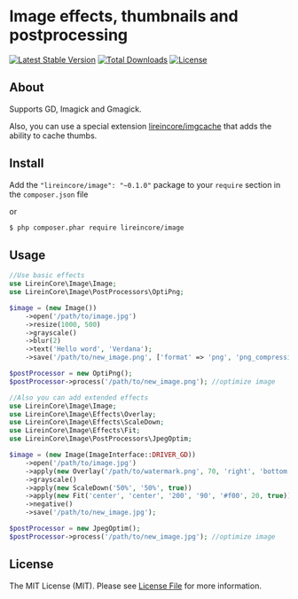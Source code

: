 # Image effects, thumbnails and postprocessing

[![Latest Stable Version](https://poser.pugx.org/lireincore/image/v/stable)](https://packagist.org/packages/lireincore/image)
[![Total Downloads](https://poser.pugx.org/lireincore/image/downloads)](https://packagist.org/packages/lireincore/image)
[![License](https://poser.pugx.org/lireincore/image/license)](https://packagist.org/packages/lireincore/image)

## About

Supports GD, Imagick and Gmagick.

Also, you can use a special extension [lireincore/imgcache](https://github.com/lireincore/imgcache) that adds the ability to cache thumbs.

## Install

Add the `"lireincore/image": "~0.1.0"` package to your `require` section in the `composer.json` file

or

``` bash
$ php composer.phar require lireincore/image
```

## Usage

```php
//Use basic effects
use LireinCore\Image\Image;
use LireinCore\Image\PostProcessors\OptiPng;

$image = (new Image())
    ->open('/path/to/image.jpg')
    ->resize(1000, 500)
    ->grayscale()
    ->blur(2)
    ->text('Hello word', 'Verdana');
    ->save('/path/to/new_image.png', ['format' => 'png', 'png_compression_level' => 7]);

$postProcessor = new OptiPng();
$postProcessor->process('/path/to/new_image.png'); //optimize image

//Also you can add extended effects
use LireinCore\Image\Image;
use LireinCore\Image\Effects\Overlay;
use LireinCore\Image\Effects\ScaleDown;
use LireinCore\Image\Effects\Fit;
use LireinCore\Image\PostProcessors\JpegOptim;

$image = (new Image(ImageInterface::DRIVER_GD))
    ->open('/path/to/image.jpg')
    ->apply(new Overlay('/path/to/watermark.png', 70, 'right', 'bottom', '50%', '50%'))
    ->grayscale()
    ->apply(new ScaleDown('50%', '50%', true))
    ->apply(new Fit('center', 'center', '200', '90', '#f00', 20, true))
    ->negative()
    ->save('/path/to/new_image.jpg');

$postProcessor = new JpegOptim();
$postProcessor->process('/path/to/new_image.jpg'); //optimize image
```

## License

The MIT License (MIT). Please see [License File](LICENSE) for more information.